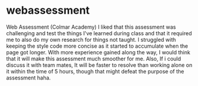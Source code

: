 # webassessment
Web Assessment (Colmar Academy)
I liked that this assessment was challenging and test the things I've learned during class and that it required me to also do my own research for things not taught.
I struggled with keeping the style code more concise as it started to accumulate when the page got longer. 
With more experience gained along the way, I would think that it will make this assessment much smoother for me. Also, If i could discuss it with team mates, It will be faster to resolve than working alone on it within the time of 5 hours, though that might defeat the purpose of the assessment haha.
